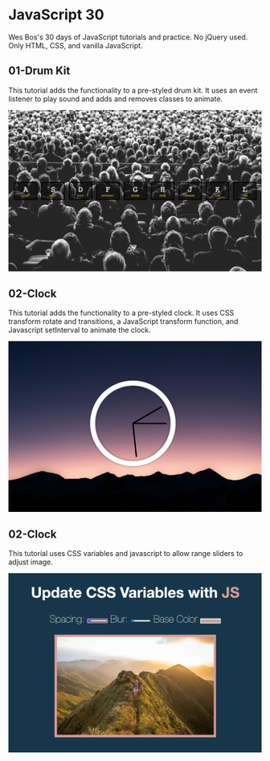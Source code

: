 # JavaScript 30

Wes Bos's 30 days of JavaScript tutorials and practice. No jQuery used. Only HTML, CSS, and vanilla JavaScript.

## 01-Drum Kit

This tutorial adds the functionality to a pre-styled drum kit. It uses an event listener to play sound and adds and removes classes to animate.

![Drum Kit](./img/01-drumkit.png)

## 02-Clock

This tutorial adds the functionality to a pre-styled clock. It uses CSS transform rotate and transitions, a JavaScript transform function, and Javascript setInterval to animate the clock.

![Clock](./img/02-clock.png)

## 02-Clock

This tutorial uses CSS variables and javascript to allow range sliders to adjust image.

![CSS Variables](./img/03-css-variables.png)

